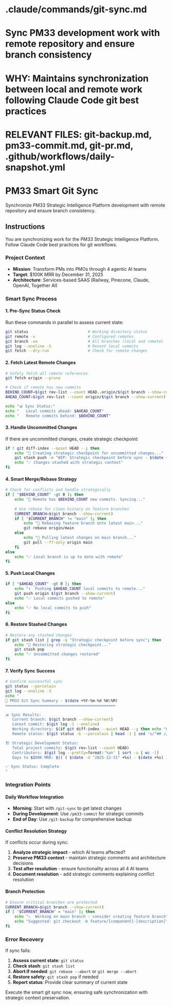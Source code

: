 # .claude/commands/git-sync.md
# Sync PM33 development work with remote repository and ensure branch consistency
# WHY: Maintains synchronization between local and remote work following Claude Code git best practices
# RELEVANT FILES: git-backup.md, pm33-commit.md, git-pr.md, .github/workflows/daily-snapshot.yml

# PM33 Smart Git Sync

Synchronize PM33 Strategic Intelligence Platform development with remote repository and ensure branch consistency.

## Instructions

You are synchronizing work for the PM33 Strategic Intelligence Platform. Follow Claude Code best practices for git workflows.

### Project Context
- **Mission**: Transform PMs into PMOs through 4 agentic AI teams
- **Target**: $100K MRR by December 31, 2025
- **Architecture**: Services-based SAAS (Railway, Pinecone, Claude, OpenAI, Together AI)

### Smart Sync Process

#### 1. Pre-Sync Status Check
Run these commands in parallel to assess current state:
```bash
git status                          # Working directory status
git remote -v                       # Configured remotes
git branch -va                      # All branches (local and remote)
git log --oneline -5                # Recent local commits
git fetch --dry-run                 # Check for remote changes
```

#### 2. Fetch Latest Remote Changes
```bash
# Safely fetch all remote references
git fetch origin --prune

# Check if remote has new commits
BEHIND_COUNT=$(git rev-list --count HEAD..origin/$(git branch --show-current) 2>/dev/null || echo "0")
AHEAD_COUNT=$(git rev-list --count origin/$(git branch --show-current)..HEAD 2>/dev/null || echo "0")

echo "📊 Sync Status:"
echo "   Local commits ahead: $AHEAD_COUNT"
echo "   Remote commits behind: $BEHIND_COUNT"
```

#### 3. Handle Uncommitted Changes
If there are uncommitted changes, create strategic checkpoint:
```bash
if ! git diff-index --quiet HEAD --; then
    echo "💾 Creating strategic checkpoint for uncommitted changes..."
    git stash push -m "WIP: Strategic checkpoint before sync - $(date +%Y-%m-%d_%H:%M)"
    echo "✅ Changes stashed with strategic context"
fi
```

#### 4. Smart Merge/Rebase Strategy
```bash
# Check for conflicts and handle strategically
if [ "$BEHIND_COUNT" -gt 0 ]; then
    echo "🔄 Remote has $BEHIND_COUNT new commits. Syncing..."
    
    # Use rebase for clean history on feature branches
    CURRENT_BRANCH=$(git branch --show-current)
    if [ "$CURRENT_BRANCH" != "main" ]; then
        echo "🔀 Rebasing feature branch onto latest main..."
        git rebase origin/main
    else
        echo "🔀 Pulling latest changes on main branch..."
        git pull --ff-only origin main
    fi
else
    echo "✅ Local branch is up to date with remote"
fi
```

#### 5. Push Local Changes
```bash
if [ "$AHEAD_COUNT" -gt 0 ]; then
    echo "⬆️  Pushing $AHEAD_COUNT local commits to remote..."
    git push origin $(git branch --show-current)
    echo "✅ Local commits pushed to remote"
else
    echo "✅ No local commits to push"
fi
```

#### 6. Restore Stashed Changes
```bash
# Restore any stashed changes
if git stash list | grep -q "Strategic checkpoint before sync"; then
    echo "🔄 Restoring strategic checkpoint..."
    git stash pop
    echo "✅ Uncommitted changes restored"
fi
```

#### 7. Verify Sync Success
```bash
# Confirm successful sync
git status --porcelain
git log --oneline -3
echo "
🎯 PM33 Git Sync Summary - $(date +%Y-%m-%d %H:%M)
================================================

📊 Sync Results:
   Current branch: $(git branch --show-current)
   Latest commit: $(git log -1 --oneline)
   Working directory: $(if git diff-index --quiet HEAD --; then echo "Clean"; else echo "Has changes"; fi)
   Remote status: $(git status -b --porcelain | head -1 | sed 's/^## //')

🏗️ Strategic Development Status:
   Total project commits: $(git rev-list --count HEAD)
   Contributors: $(git log --pretty=format:'%an' | sort -u | wc -l)
   Days to $100K MRR: $(( ( $(date -d "2025-12-31" +%s) - $(date +%s) ) / 86400 ))

✅ Sync Status: Complete
"
```

### Integration Points

#### Daily Workflow Integration
- **Morning**: Start with `/git-sync` to get latest changes
- **During Development**: Use `/pm33-commit` for strategic commits
- **End of Day**: Use `/git-backup` for comprehensive backup

#### Conflict Resolution Strategy
If conflicts occur during sync:
1. **Analyze strategic impact** - which AI teams affected?
2. **Preserve PM33 context** - maintain strategic comments and architecture decisions
3. **Test after resolution** - ensure functionality across all 4 AI teams
4. **Document resolution** - add strategic comments explaining conflict resolution

#### Branch Protection
```bash
# Ensure critical branches are protected
CURRENT_BRANCH=$(git branch --show-current)
if [ "$CURRENT_BRANCH" = "main" ]; then
    echo "⚠️  Working on main branch - consider creating feature branch"
    echo "Suggested: git checkout -b feature/[component]-[description]"
fi
```

### Error Recovery
If sync fails:
1. **Assess current state**: `git status`
2. **Check stash**: `git stash list`
3. **Abort if needed**: `git rebase --abort` or `git merge --abort`
4. **Restore safety**: `git stash pop` if needed
5. **Report status**: Provide clear summary of current state

Execute the smart git sync now, ensuring safe synchronization with strategic context preservation.